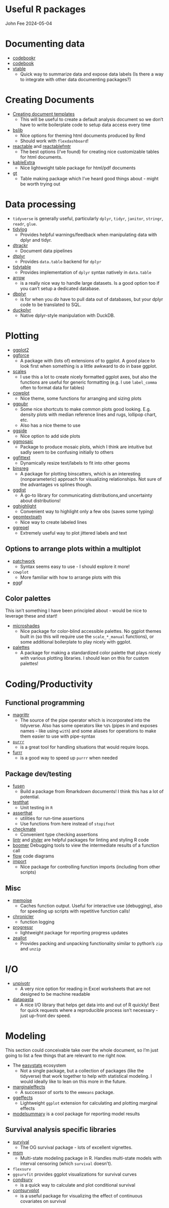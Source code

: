 Useful R packages
================
John Fee
2024-05-04

# Documenting data

- [codebookr](https://github.com/jfjelstul/codebookr)
- [codebook](https://rubenarslan.github.io/codebook/)
- [vtable](https://nickch-k.github.io/vtable/index.html)
  - Quick way to summarize data and expose data labels (Is there a way
    to integrate with other data documenting packages?)

# Creating Documents

- [Creating document
  templates](https://bookdown.org/yihui/rmarkdown/document-templates.html)
  - This will be useful to create a default analysis document so we
    don’t have to write boilerplate code to setup data access every time
- [bslib](https://rstudio.github.io/bslib/)
  - Nice options for theming html documents produced by Rmd
  - Should work with `flexdashboard`!
- [reactable](https://glin.github.io/reactable/) and
  [reactablefmtr](https://kcuilla.github.io/reactablefmtr/)
  - The best options (I’ve found) for creating nice customizable tables
    for html documents.
- [kableExtra](https://haozhu233.github.io/kableExtra/)
  - Nice lightweight table package for html/pdf documents
- [gt](https://gt.rstudio.com/)
  - Table making package which I’ve heard good things about - might be
    worth trying out

# Data processing

- `tidyverse` is generally useful, particularly `dplyr`, `tidyr`,
  `janitor`, `stringr`, `readr`, `glue`.
- [tidylog](https://github.com/elbersb/tidylog)
  - Provides helpful warnings/feedback when manipulating data with dplyr
    and tidyr.
- [dtrackr](https://cran.r-project.org/web/packages/dtrackr/index.html)
  - Document data pipelines
- [dtplyr](https://dtplyr.tidyverse.org/)
  - Provides `data.table` backend for `dplyr`
- [tidytable](https://github.com/markfairbanks/tidytable)
  - Provides implementation of `dplyr` syntax natively in `data.table`
- [arrow](https://arrow.apache.org/docs/r/)
  - is a really nice way to handle large datasets. Is a good option too
    if you can’t setup a dedicated database.  
- [dbplyr](https://dbplyr.tidyverse.org/)
  - is for when you *do* have to pull data out of databases, but your
    dplyr code to be translated to SQL.
- [duckplyr](https://duckdb.org/2024/04/02/duckplyr)
  - Native dplyr-style manipulation with DuckDB.

# Plotting

- [ggplot2](https://ggplot2.tidyverse.org/)
- [ggforce](https://ggforce.data-imaginist.com/)
  - A package with (lots of) extensions of to ggplot. A good place to
    look first when something is a little awkward to do in base ggplot.
- [scales](https://scales.r-lib.org/)
  - I use this a lot to create nicely formatted ggplot axes, but also
    the functions are useful for generic formatting (e.g. I use
    `label_comma` often to format data for tables)
- [cowplot](https://github.com/wilkelab/cowplot)
  - Nice theme, some functions for arranging and sizing plots
- [ggpubr](https://rpkgs.datanovia.com/ggpubr/)
  - Some nice shortcuts to make common plots good looking. E.g. density
    plots with median reference lines and rugs, lollipop chart, etc.
  - Also has a nice theme to use
- [ggside](https://github.com/jtlandis/ggside)
  - Nice option to add side plots
- [ggmosaic](https://haleyjeppson.github.io/ggmosaic/index.html)
  - Package to produce mosaic plots, which I think are intuitive but
    sadly seem to be confusing initially to others
- [ggfittext](https://github.com/wilkox/ggfittext)
  - Dynamically resize text/labels to fit into other geoms
- [binsreg](https://nppackages.github.io/binsreg/)
  - A package for plotting binscatters, which is an interesting
    (nonparameteric) approach for visualizing relationships. Not sure of
    the advantages vs splines though.
- [ggdist](https://mjskay.github.io/ggdist/)
  - A go-to library for communicating distributions,and uncertainty
    about distributions!
- [gghighlight](https://yutannihilation.github.io/gghighlight/)
  - Convenient way to highlight only a few obs (saves some typing)
- [geomtextpath](https://github.com/AllanCameron/geomtextpath)
  - Nice way to create labeled lines
- [ggrepel](https://ggrepel.slowkow.com/)
  - Extremely useful way to plot jittered labels and text

## Options to arrange plots within a multiplot

- [patchwork](https://patchwork.data-imaginist.com/)
  - Syntax seems easy to use - I should explore it more!
- `cowplot`
  - More familiar with how to arrange plots with this
- [egg](https://github.com/baptiste/egg)f

## Color palettes

This isn’t something I have been principled about - would be nice to
leverage these and start!

- [microshades](https://karstenslab.github.io/microshades/)
  - Nice package for color-blind accessible palettes. No ggplot themes
    built in (so this will require use the `scale_*_manual` functions),
    or some additional boilerplate to play nicely with ggplot.
- [palettes](https://tidytales.ca/posts/2022-12-20_palettes/)
  - A package for making a standardized color palette that plays nicely
    with various plotting libraries. I should lean on this for custom
    palettes!

# Coding/Productivity

## Functional programming

- [magrittr](https://cran.r-project.org/web/packages/magrittr/vignettes/magrittr.html)
  - The source of the pipe operator which is incorporated into the
    tidyverse. Also has some operators like `%$%` (pipes in and exposes
    names - like using `with`) and some aliases for operations to make
    them easier to use with pipe-syntax
- [`purrr`](https://purrr.tidyverse.org/)
  - is a great tool for handling situations that would require loops.
- [furrr](https://furrr.futureverse.org/)
  - is a good way to speed up `purrr` when needed

## Package dev/testing

- [fusen](https://thinkr-open.github.io/fusen/)
  - Build a package from Rmarkdown documents! I think this has a lot of
    potential.
- [testthat](https://testthat.r-lib.org/)
  - Unit testing in `R`
- [asserthat](https://github.com/hadley/assertthat)
  - utilities for run-time assertions
  - Use functions from here instead of `stopifnot`
- [checkmate](https://mllg.github.io/checkmate/index.html)
  - Convenient type checking assertions
- [lintr](https://github.com/r-lib/lintr) and
  [styler](https://github.com/r-lib/styler) are helpful packages for
  linting and styling R code
- [boomer](https://github.com/moodymudskipper/boomer) Debugging tools to
  view the intermediate results of a function call
- [flow](https://github.com/moodymudskipper/flow) code diagrams
- [import](https://cran.r-project.org/web/packages/import/index.html)
  - Nice package for controlling function imports (including from other
    scripts)

## Misc

- [memoise](https://memoise.r-lib.org/index.html)
  - Caches function output. Useful for interactive use (debugging), also
    for speeding up scripts with repetitive function calls!
- [chronicler](https://cran.r-project.org/web/packages/chronicler/index.html)
  - function logging
- [progressr](https://cran.r-project.org/web/packages/progressr/index.html)
  - lightweight package for reporting progress updates
- [zeallot](https://cran.r-project.org/web/packages/zeallot/index.html)
  - Provides packing and unpacking functionality similar to python’s
    `zip` and `unzip`

# I/O

- [unpivotr](https://cran.r-project.org/web/packages/unpivotr/index.html)
  - A very nice option for reading in Excel worksheets that are not
    designed to be machine readable
- [datapasta](https://github.com/MilesMcBain/datapasta)
  - A nice I/O library that helps get data into and out of R quickly!
    Best for quick requests where a reproducible process isn’t
    necessary - just up-front dev speed.

# Modeling

This section could conceivable take over the whole document, so I’m just
going to list a few things that are relevant to me right now.

- The [easystats](https://easystats.github.io/easystats/) ecosystem
  - Not a single package, but a collection of packages (like the
    tidyverse) that work together to help with statistical modeling. I
    would ideally like to lean on this more in the future.
- [marginaleffects](https://vincentarelbundock.github.io/marginaleffects/index.html)
  - A successor of sorts to the `emmeans` package.
- [ggeffects](https://github.com/strengejacke/ggeffects)
  - Lightweight `ggplot` extension for calculating and plotting marginal
    effects
- [modelsummary](https://vincentarelbundock.github.io/modelsummary/) is
  a cool package for reporting model results

## Survival analysis specific libraries

- [survival](https://cran.r-project.org/web/packages/survival/index.html)
  - The OG survival package - lots of excellent vignettes.
- [msm](https://cran.r-project.org/web/packages/msm/index.html)
  - Multi-state modeling package in R. Handles multi-state models with
    interval censoring (which `survival` doesn’t).
- `flexsurv`
- `ggsurvfit` provides ggplot visualizations for survival curves
- [condsurv](https://www.emilyzabor.com/condsurv/index.html)
  - is a quick way to calculate and plot conditional survival
- [contsurvplot](https://robindenz1.github.io/contsurvplot/)
  - is a useful package for visualizing the effect of continuous
    covariates on survival
